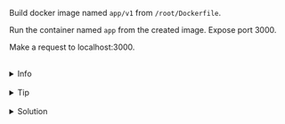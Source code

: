 
Build docker image named `app/v1` from `/root/Dockerfile`.

Run the container named `app` from the created image. Expose port 3000.

Make a request to localhost:3000.


<br>
<details><summary>Info</summary>
<br>

```plain
To run container with exposed port use -p flag.
```

</details>

<br>
<details><summary>Tip</summary>
<br>

```plain
Use docker build and docker run commands. 

Use --help flag to see the help.
```

</details>


<br>
<details><summary>Solution</summary>
<br>

<br>

Build app/v1 image:

<br>

```plain
docker build -t app/v1 .
```{{exec}}

<br>

Launch the container while making port 3000 accessible::

<br>

```plain
docker run -d -p 3000:3000 --name app app/v1 
```{{exec}}

<br>

Make a request to localhost:3000:

<br>

```plain
curl localhost:3000
```{{exec}}

<br>
